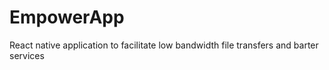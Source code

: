 # EmpowerApp
React native application to facilitate low bandwidth file transfers and barter services
